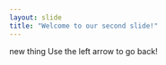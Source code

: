 ```yaml
---
layout: slide
title: "Welcome to our second slide!"
---
```

new thing
Use the left arrow to go back!
